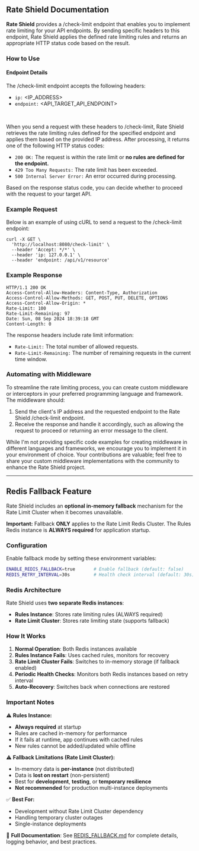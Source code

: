 <!-- ### How to use?

**Rate Shield** has an endpoint `/check-limit` exposed which accept following headers: 

```
ip: <IP_ADDRESS> 
endpoint: <API_TARGET_API_ENDPOINT>
```

When you send following data to `/check-limit` it will fetch rule defined for that endpoint and apply rate limiting. Once all this process is done it will return with appropriate status code. It may return `200, 429 or 500` codes. 


Based on this response you can decide if you have to hit target API or not.

<br>

**Automate using middleware** 

You can define your custom middleware or intercepters to automate this process. Your middleware will send ip and endpoint to **Rate Shield** and return appropriate response. Below is the cURL of /check-limit.

```
curl -X GET \
  'localhost:8080/check-limit' \
  --header 'Accept: */*' \
  --header 'ip: 127.0.0.1' \
  --header 'endpoint: /api/v1/resource'
```

**Response**
```
HTTP/1.1 200 OK
Access-Control-Allow-Headers: Content-Type, Authorization
Access-Control-Allow-Methods: GET, POST, PUT, DELETE, OPTIONS
Access-Control-Allow-Origin: *
Rate-Limit: 100
Rate-Limit-Remaining: 97
Date: Sun, 08 Sep 2024 18:39:18 GMT
Content-Length: 0
```

I'm not writing exact code for creating middleware in different languages and framework as you can create it in your favourite language more efficently than me. You can also contribute to this project by creating custom middleware for **Rate Shield** in your favourite langauge/framework and than sharing it here. -->

## Rate Shield Documentation
**Rate Shield** provides a /check-limit endpoint that enables you to implement rate limiting for your API endpoints. By sending specific headers to this endpoint, Rate Shield applies the defined rate limiting rules and returns an appropriate HTTP status code based on the result.

### How to Use
#### Endpoint Details
The /check-limit endpoint accepts the following headers:

* `ip:` <IP_ADDRESS>
* `endpoint:` <API_TARGET_API_ENDPOINT>
<br>

When you send a request with these headers to /check-limit, Rate Shield retrieves the rate limiting rules defined for the specified endpoint and applies them based on the provided IP address. After processing, it returns one of the following HTTP status codes:

* `200 OK:` The request is within the rate limit or **no rules are defined for the endpoint.**
* `429 Too Many Requests:` The rate limit has been exceeded.
* `500 Internal Server Error:` An error occurred during processing.

Based on the response status code, you can decide whether to proceed with the request to your target API.

### Example Request
Below is an example of using cURL to send a request to the /check-limit endpoint:

```
curl -X GET \
  'http://localhost:8080/check-limit' \
  --header 'Accept: */*' \
  --header 'ip: 127.0.0.1' \
  --header 'endpoint: /api/v1/resource'
```

### Example Response
```
HTTP/1.1 200 OK
Access-Control-Allow-Headers: Content-Type, Authorization
Access-Control-Allow-Methods: GET, POST, PUT, DELETE, OPTIONS
Access-Control-Allow-Origin: *
Rate-Limit: 100
Rate-Limit-Remaining: 97
Date: Sun, 08 Sep 2024 18:39:18 GMT
Content-Length: 0
```

The response headers include rate limit information:

* `Rate-Limit:` The total number of allowed requests.
* `Rate-Limit-Remaining:` The number of remaining requests in the current time window.

### Automating with Middleware
To streamline the rate limiting process, you can create custom middleware or interceptors in your preferred programming language and framework. The middleware should:

1. Send the client's IP address and the requested endpoint to the Rate Shield /check-limit endpoint.
2. Receive the response and handle it accordingly, such as allowing the request to proceed or returning an error message to the client.

While I'm not providing specific code examples for creating middleware in different languages and frameworks, we encourage you to implement it in your environment of choice. Your contributions are valuable; feel free to share your custom middleware implementations with the community to enhance the Rate Shield project.

---

## Redis Fallback Feature

Rate Shield includes an **optional in-memory fallback** mechanism for the Rate Limit Cluster when it becomes unavailable.

**Important:** Fallback **ONLY** applies to the Rate Limit Redis Cluster. The Rules Redis instance is **ALWAYS required** for application startup.

### Configuration

Enable fallback mode by setting these environment variables:

```bash
ENABLE_REDIS_FALLBACK=true       # Enable fallback (default: false)
REDIS_RETRY_INTERVAL=30s         # Health check interval (default: 30s)
```

### Redis Architecture

Rate Shield uses **two separate Redis instances**:
- **Rules Instance**: Stores rate limiting rules (ALWAYS required)
- **Rate Limit Cluster**: Stores rate limiting state (supports fallback)

### How It Works

1. **Normal Operation**: Both Redis instances available
2. **Rules Instance Fails**: Uses cached rules, monitors for recovery
3. **Rate Limit Cluster Fails**: Switches to in-memory storage (if fallback enabled)
4. **Periodic Health Checks**: Monitors both Redis instances based on retry interval
5. **Auto-Recovery**: Switches back when connections are restored

### Important Notes

⚠️ **Rules Instance:**
- **Always required** at startup
- Rules are cached in-memory for performance
- If it fails at runtime, app continues with cached rules
- New rules cannot be added/updated while offline

⚠️ **Fallback Limitations (Rate Limit Cluster):**
- In-memory data is **per-instance** (not distributed)
- Data is **lost on restart** (non-persistent)
- Best for **development**, **testing**, or **temporary resilience**
- **Not recommended** for production multi-instance deployments

✅ **Best For:**
- Development without Rate Limit Cluster dependency
- Handling temporary cluster outages
- Single-instance deployments

📖 **Full Documentation**: See [REDIS_FALLBACK.md](../../REDIS_FALLBACK.md) for complete details, logging behavior, and best practices.
